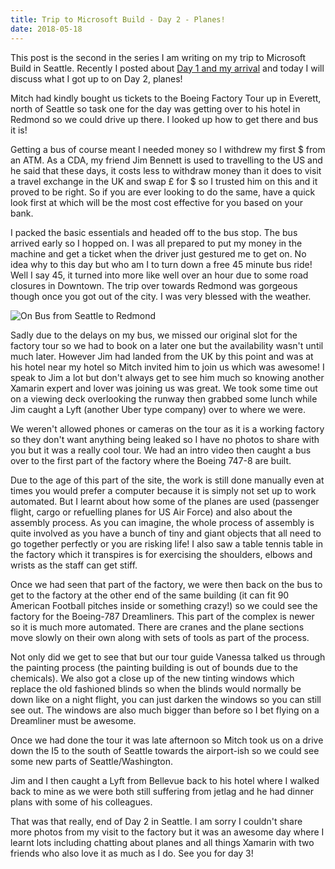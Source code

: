 ```yaml
--- 
title: Trip to Microsoft Build - Day 2 - Planes!
date: 2018-05-18
---
```


This post is the second in the series I am writing on my trip to Microsoft Build in Seattle. Recently I posted about [Day 1 and my arrival](https://lucecarter.co.uk/trip-to-microsoft-build-day-1-arrival/) and today I will discuss what I got up to on Day 2, planes!

Mitch had kindly bought us tickets to the Boeing Factory Tour up in Everett, north of Seattle so task one for the day was getting over to his hotel in Redmond so we could drive up there. I looked up how to get there and bus it is!

Getting a bus of course meant I needed money so I withdrew my first $ from an ATM. As a CDA, my friend Jim Bennett is used to travelling to the US and he said that these days, it costs less to withdraw money than it does to visit a travel exchange in the UK and swap £ for $ so I trusted him on this and it proved to be right. So if you are ever looking to do the same, have a quick look first at which will be the most cost effective for you based on your bank.

I packed the basic essentials and headed off to the bus stop. The bus arrived early so I hopped on. I was all prepared to put my money in the machine and get a ticket when the driver just gestured me to get on. No idea why to this day but who am I to turn down a free 45 minute bus ride! Well I say 45, it turned into more like well over an hour due to some road closures in Downtown. The trip over towards Redmond was gorgeous though once you got out of the city. I was very blessed with the weather.

![On Bus from Seattle to Redmond](../../../mages/build-18/bus.jpg)

Sadly due to the delays on my bus, we missed our original slot for the factory tour so we had to book on a later one but the availability wasn't until much later. However Jim had landed from the UK by this point and was at his hotel near my hotel so Mitch invited him to join us which was awesome! I speak to Jim a lot but don't always get to see him much so knowing another Xamarin expert and lover was joining us was great. We took some time out on a viewing deck overlooking the runway then grabbed some lunch while Jim caught a Lyft (another Uber type company) over to where we were.

We weren't allowed phones or cameras on the tour as it is a working factory so they don't want anything being leaked so I have no photos to share with you but it was a really cool tour. We had an intro video then caught a bus over to the first part of the factory where the Boeing 747-8 are built.

Due to the age of this part of the site, the work is still done manually even at times you would prefer a computer because it is simply not set up to work automated. But I learnt about how some of the planes are used (passenger flight, cargo or refuelling planes for US Air Force) and also about the assembly process. As you can imagine, the whole process of assembly is quite involved as you have a bunch of tiny and giant objects that all need to go together perfectly or you are risking life! I also saw a table tennis table in the factory which it transpires is for exercising the shoulders, elbows and wrists as the staff can get stiff.

Once we had seen that part of the factory, we were then back on the bus to get to the factory at the other end of the same building (it can fit 90 American Football pitches inside or something crazy!) so we could see the factory for the Boeing-787 Dreamliners. This part of the complex is newer so it is much more automated. There are cranes and the plane sections move slowly on their own along with sets of tools as part of the process.

Not only did we get to see that but our tour guide Vanessa talked us through the painting process (the painting building is out of bounds due to the chemicals). We also got a close up of the new tinting windows which replace the old fashioned blinds so when the blinds would normally be down like on a night flight, you can just darken the windows so you can still see out. The windows are also much bigger than before so I bet flying on a Dreamliner must be awesome.

Once we had done the tour it was late afternoon so Mitch took us on a drive down the I5 to the south of Seattle towards the airport-ish so we could see some new parts of Seattle/Washington.

Jim and I then caught a Lyft from Bellevue back to his hotel where I walked back to mine as we were both still suffering from jetlag and he had dinner plans with some of his colleagues.

That was that really, end of Day 2 in Seattle. I am sorry I couldn't share more photos from my visit to the factory but it was an awesome day where I learnt lots including chatting about planes and all things Xamarin with two friends who also love it as much as I do. See you for day 3!